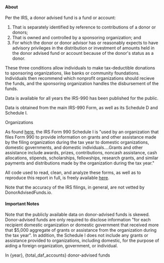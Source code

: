#### About 

Per the IRS, a donor advised fund is a fund or account:
1. That is separately identified by reference to contributions of a donor or donors;
2. That is owned and controlled by a sponsoring organization; and 
3. For which the donor or donor advisor has or reasonably expects to have advisory privileges in the distribution or investment of amounts held in the donor advised fund or account because of the donor's status as a donor.

These three conditions allow individuals to make tax-deductible donations to sponsoring organizations, like banks or community foundations. Individuals then recommend which nonprofit organizations should recieve the funds, and the sponsoring organization handles the disbursement of the funds. 



Data is available for all years the IRS-990 has been published for the public.

Data is obtained from the main IRS-990 Form, as well as its Schedule D and Schedule I.

Organizations 

As found [here](https://www.irs.gov/pub/irs-pdf/f990si.pdf#page=3&zoom=auto,-336,738), the IRS Form 990 Schedule I is "used by an organization that files Form 990 to provide information on grants and other assistance made by the filing organization during the tax year to domestic organizations, domestic governments, and domestic individuals....Grants and other assistance include awards, prizes, contributions, noncash assistance, cash allocations, stipends, scholarships, fellowships, research grants, and similar payments and distributions made by the organization during the tax year."



All code used to read, clean, and analyze these forms, as well as to reproduce this report in full, is freely available [here](https://github.com/leppekja/IRS-990-DAFs).

Note that the accuracy of the IRS filings, in general, are not vetted by DonorAdvisedFunds.io. 

#### Important Notes

Note that the publicly available data on donor-advised funds is skewed. Donor-advised funds are only required to disclose information "for each recipient domestic organization or domestic government that received more that $5,000 aggregate of grants or assistance from the organization during the tax year". In addition, the Schedule I does not include any grants or assistance provided to organizations, including domestic, for the purpose of aiding a foreign organization, government, or individual.

In {year}, {total_daf_accounts} donor-advised funds